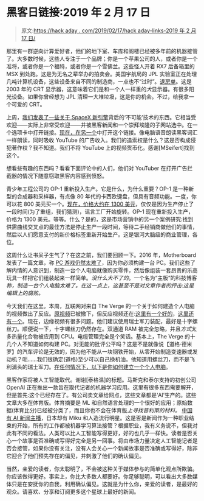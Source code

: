 # 黑客日链接:2019 年 2 月 17 日

> 原文:[https://hack aday . com/2019/02/17/hack aday-links-2019 年 2 月 17 日/](https://hackaday.com/2019/02/17/hackaday-links-february-17-2019/)

那里有一群逆向计算爱好者，他们的地下室、车库和阁楼已经被多年前的机器接管了。大多数时候，这些人专注于一个品牌；你是一个苹果公司的人，或者你是一个准将，或者你是一个福特，或者你是一个雪佛兰。这些怪人开着 RX7 后备箱里的 MSX 到处跑。这是为无名之辈举办的拍卖会。美国宇航局的 JPL 实验室正在处理几吨计算机设备，这些设备来自不同的制造商，一点也不“过时”。[退房单](https://gsaauctions.gov/ATTACHMENT/REGN9/91QSCI19501806/806ListingofAvailableItems.pdf)。这是 2003 年的 CRT 显示器，这意味着它们是和一个人一样重的*大*显示器。有很多阳光设备。如果你曾经想为 JPL 清理一大堆垃圾，这是你的机会。不过，给我拿一个可爱的 CRT。

上周，[我们发表了一些关于 SpaceX 新引擎](https://hackaday.com/2019/02/13/the-impossible-tech-behind-spacexs-new-engine/)背后的‘不可能’技术的东西。它相当受欢迎——实际上非常受欢迎——并被黑客新闻和一个崇拜埃隆的子网站选中。在一个选项卡中打开链接。[现在，在另一个](https://www.youtube.com/watch?v=GLG71K8sm_4)中打开这个链接。像电脑语音朗读黑客词汇一样朗读，同时吸收 YouTube 的广告收入。我们的追索权是什么？这是否构成侵犯著作权？我不知道。我们不将 YouTube 上的视频货币化。感谢[MSeifert]找到这个。

想看些有趣的东西吗？看看下面评论中的人们，他们对 YouTuber 在打开广告拦截器的情况下随意窃取黑客内容感到愤怒。

青少年工程公司的 OP-1 重新投入生产。它是什么，为什么重要？OP-1 是一种新型的合成器和采样器，有点像 80 年代的卡西欧键盘，但具有音频功能。一度，你可以花 800 美元买一个。[现在，价格大约在 1300 美元](https://reverb.com/price-guide/guide/17426-teenage-engineering-op-1)，仅仅是因为生产停止了一段时间(为了重组，我们猜测)，谣言工厂开始旋转。OP-1 现在重新投入生产，价格为 1300 美元。等等。什么？是的，这是市场营销中的另一个案例研究:找到供需曲线交叉点的最佳方法是停止生产一段时间，等待二手经销商做他们的事情，然后以人们愿意支付的新价格标签重新开始生产。这是银河大脑级的商业管理，各位。

这周什么让书呆子生气了？在这之前，我们要回顾一下。2016 年，Motherboard 发表了一篇文章，称 [PC 游戏仍然太难了](https://motherboard.vice.com/en_us/article/kb7g8w/pc-gaming-is-still-way-too-hard)，因为你必须构建一台 PC。我们这些了解内情的人意识到，制造一台个人电脑就像购买零件，然后像组装一套昂贵的乐高玩具一样把它们组装起来一样简单。*没什么大不了的*。一个名为“主板”的科技博客*称，制造一台个人电脑太难了。在这一点上，这甚至不是对文章作者的抨击:这是编辑上的腐败。*

今天我们在这里。本周，互联网对来自 The Verge 的一个关于如何建造个人电脑的视频做出了反应。[原视频](https://www.youtube.com/watch?v=pHu-3w3H1XE)已被撤下，但反应视频还在:[这里有一个好的](https://www.youtube.com/watch?v=gFB5SlXhykQ)，[这里还有一个](https://www.youtube.com/watch?v=jciJ39djxC4)。现在，边缘视频有很多问题。他们建议使用瑞士军刀装配，最好是十字螺丝刀。顺便说一下，十字螺丝刀仍然存在。双通道 RAM 被完全忽略，并且*方式*太多热量化合物被应用到 CPU。电缆管理完全是个笑话。基本上，The Verge 的十几个人不知道如何构建 PC。对无能的批评公平吗？这是不是就像说【道格·德米罗】的汽车评论是无效的，因为他不能从一块钢铁开始，从零开始制造变速器或发动机？呃……我们很确定(道格)至少可以自己换机油。他知道用螺丝刀，而不是飞利浦头的瑞士军刀。[在任何情况下，以下是你如何建立一个个人电脑](https://www.youtube.com/watch?v=VHjLOfOcqWo)。

黑客作家将被人工智能取代。谢谢[泰格温]的标题。马斯克和泰尔支持的初创公司 OpenAI 正在推出一款旨在取代记者的机器学习应用。这里有很多东西需要解开，但是首先:这个已经存在了。有公司卖文章给网点，这些文章都是‘AI’生产的。这些文章大多在体育版。体育摘要是 ML 和自然语言处理的一个很好的应用；原始数据(体育比分)已经被分类了，而且你也不会在体育版*上寻找普利策的材料。* [中国有 AI 新闻主播](https://www.npr.org/2018/11/09/666239216/ai-news-anchor-makes-debut-in-china)，日本却有 Miku 和人造流行明星。这是否是新闻作为一种职业结束的开始，所有的工作都被机器学习算法接管？根据职业，我有义务说不，但我对此有不同的看法。人类可以比人工智能写得更好，好的也几乎一样快。读者是否关心一个故事是否准确或写得好完全是另一回事。将由市场力量决定人工智能记者是否会接管，如果你没有关注，没有人会关心一个新闻故事是否准确或写得好，除非它迎合了他们预先存在的偏见，并刺激了他们的确认偏见。

当然，亲爱的读者，你太聪明了，不会被这种关于媒体参与的简单化观点所欺骗。你应该做得更好。事实上，你比大多数人都要好。你足够聪明，可以看出大多数媒体只是在安抚你的自我，利用确认偏见。这就是为什么你，亲爱的读者，是最好的观众。请喜欢、分享和订阅更多这个星球上最好的新闻。